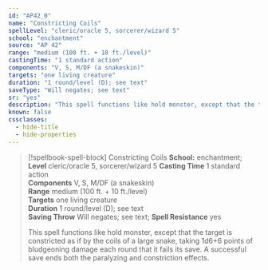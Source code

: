 ```yaml
---
id: "AP42_0"
name: "Constricting Coils"
spellLevel: "cleric/oracle 5, sorcerer/wizard 5"
school: "enchantment"
source: "AP 42"
range: "medium (100 ft. + 10 ft./level)"
castingTime: "1 standard action"
components: "V, S, M/DF (a snakeskin)"
targets: "one living creature"
duration: "1 round/level (D); see text"
saveType: "Will negates; see text"
sr: "yes"
description: "This spell functions like hold monster, except that the target is constricted as if by the coils of a large snake, taking 1d6+6 points of bludgeoning damage each round that it fails its save. A successful save ends both the paralyzing and constriction effects."
known: false
cssclasses:
  - hide-title
  - hide-properties
---
```


> [!spellbook-spell-block] Constricting Coils
> **School:** enchantment; **Level** cleric/oracle 5, sorcerer/wizard 5
> **Casting Time** 1 standard action  
> **Components** V, S, M/DF (a snakeskin)  
> **Range** medium (100 ft. + 10 ft./level)  
> **Targets** one living creature  
> **Duration** 1 round/level (D); see text  
> **Saving Throw** Will negates; see text; **Spell Resistance** yes
> 
> This spell functions like hold monster, except that the target is constricted as if by the coils of a large snake, taking 1d6+6 points of bludgeoning damage each round that it fails its save. A successful save ends both the paralyzing and constriction effects.